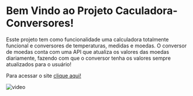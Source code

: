 # Bem Vindo ao Projeto Caculadora-Conversores!

Esste projeto tem como funcionalidade uma calculadora totalmente funcional e conversores de temperaturas, medidas e moedas. O conversor de moedas conta com uma API que atualiza os valores das moedas diariamente, fazendo com que o conversor tenha os valores sempre atualizados para o usuário!

Para acessar o site <a href="https://calculadora-conversores.netlify.app/">clique aqui!</a>

![video](https://github.com/Gui-Sr/Calculadora-Conversores/assets/83707061/9ba32a73-05e4-4144-8b15-a8bab0d4a84f)
